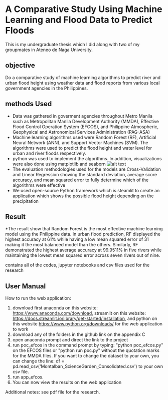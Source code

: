 # A Comparative Study Using Machine Learning and Flood Data to Predict Floods
This is my undergraduate thesis which I did along with two of my groupmates in Ateneo de Naga University.
## objective 
Do a comparative study of machine learning algorithms to predict river and urban flood height using weather data and flood reports from various local government agencies in the Philippines.

## methods Used
* Data was gathered in goverment agencies throughout Metro Manila such as Metropolitan Manila Development Authority (MMDA), Effective Flood Control Operation System (EFCOS), and Philippine Atmospheric, Geophysical and Astronomical Services Administration (PAG-ASA)
* Machine learning algorithms used were Random Forest (RF), Artificial Neural Network (ANN), and Support Vector Machines (SVM). The algorithms were used to predict the flood height and water level for urban and river floods respectively.
* python was used to implement the algorithms. In addition, visualizations were also done using matplotlib and seaborn
  ![alt text](https://github.com/[username]/[reponame]/blob/[branch]/image.jpg?raw=true)
* The evaluation methodologies used for the models are Cross-Validation and Linear Regression showing the standard deviation, average score accuracy, and mean squared error to fully determine which of the algorithms were effective
* We used open-source Python framework which is steamlit to create an application which shows the possible flood height depending on the precipitation

## Result
*The result show that Random Forest is the most effective machine learning model using the Philippine data. In urban flood prediction, RF displayed the highest accuracy at 61% while having a low mean squared error of 31 making it the most balanced model than the others. Similarly, RF demonstrated the highest average accuracy at 99.9511% in five rivers while maintaining the lowest mean squared error across seven rivers out of nine.


contains all of the codes, jupyter notebooks and csv files used for the research

## User Manual

How to run the web application:
1. download first anaconda on this website: https://www.anaconda.com/download, streamlit on this website: https://docs.streamlit.io/library/get-started/installation, and python on this website https://www.python.org/downloads/ for the web application to work
2. download any of the folders in the github link on the appendix C
3. open anaconda prompt and direct the link to the project
4. run poc_efcos in the command prompt by typing: "python poc_efcos.py" on the EFCOS files or  "python run poc.py" without the quotation marks for the MMDA files. If you want to change the dataset to your own, you can change the line: df = pd.read_csv('Montalban_ScienceGarden_Consolidated.csv') to your own csv file.
5. run app_efcos.
6. You can now view the results on the web application

Additional notes: see pdf file for the research.
